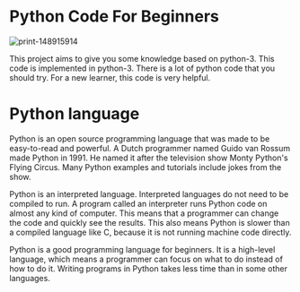 # Python Code For Beginners

![print-148915914](https://user-images.githubusercontent.com/72150854/97144315-3b22e380-178a-11eb-8c6b-0b76dd5de5cc.jpg)

This project aims to give you some knowledge based on python-3.
This code is implemented in python-3. There is a lot of python code that you should try.
For a new learner, this code is very helpful.

# Python language
Python is an open source programming language that was made to be easy-to-read and powerful. A Dutch programmer named Guido van Rossum made Python in 1991. He named it after the television show Monty Python's Flying Circus. Many Python examples and tutorials include jokes from the show.

Python is an interpreted language. Interpreted languages do not need to be compiled to run. A program called an interpreter runs Python code on almost any kind of computer. This means that a programmer can change the code and quickly see the results. This also means Python is slower than a compiled language like C, because it is not running machine code directly.

Python is a good programming language for beginners. It is a high-level language, which means a programmer can focus on what to do instead of how to do it. Writing programs in Python takes less time than in some other languages.

